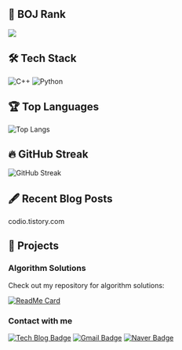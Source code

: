 ## 🏅 BOJ Rank
<img src="http://mazassumnida.wtf/api/v2/generate_badge?boj=swyjs"/>

## 🛠 Tech Stack
![C++](https://img.shields.io/badge/C%2B%2B-%2300599C.svg?style=flat-square&logo=c%2B%2B&logoColor=white)
![Python](https://img.shields.io/badge/Python-%2314354C.svg?style=flat-square&logo=python&logoColor=white)

<!--## 📈 GitHub Stats
![rioluvy's GitHub stats](https://github-readme-stats.vercel.app/api?username=rioluvy&show_icons=true&theme=radical)-->

## 🏆 Top Languages 
![Top Langs](https://github-readme-stats.vercel.app/api/top-langs/?username=rioluvy&layout=compact&theme=radical)

## 🔥 GitHub Streak
![GitHub Streak](https://github-readme-streak-stats.herokuapp.com/?user=rioluvy&theme=radical)

## 🖋 Recent Blog Posts
codio.tistory.com
<!-- BLOG-POST-LIST:START -->
<!-- BLOG-POST-LIST:END -->

<!--## 🏅 Achievements
![Trophies](https://github-profile-trophy.vercel.app/?username=rioluvy&theme=radical)-->

## 🎯 Projects
### Algorithm Solutions
Check out my repository for algorithm solutions:

[![ReadMe Card](https://github-readme-stats.vercel.app/api/pin/?username=rioluvy&repo=baekjoon&theme=radical)](https://github.com/rioluvy/baekjoon)


### Contact with me
[![Tech Blog Badge](http://img.shields.io/badge/-Tech%20blog-black?style=flat-square&logo=github&link=https://codio.tistory.com/)](https://codio.tistory.com/)
[![Gmail Badge](https://img.shields.io/badge/Gmail-d14836?style=flat-square&logo=Gmail&logoColor=white&link=mailto:rioluvy@gmail.com)](mailto:rioluvy@gmail.com)
[![Naver Badge](https://img.shields.io/badge/Naver-03C75A?style=flat-square&logo=Naver&logoColor=white&link=mailto:jisung021110@naver.com)](mailto:jisung021110@naver.com)
